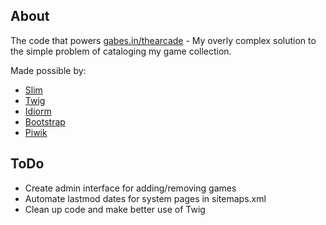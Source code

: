 ## About
The code that powers [gabes.in/thearcade](http://gabes.in/thearcade) - My overly complex solution to the simple problem of cataloging my game collection.

Made possible by:
+ [Slim](https://github.com/codeguy/Slim)
+ [Twig](https://github.com/fabpot/Twig)
+ [Idiorm](https://github.com/j4mie/idiorm)
+ [Bootstrap](http://twitter.github.com/bootstrap)
+ [Piwik](https://github.com/piwik/piwik)

## ToDo
+ Create admin interface for adding/removing games
+ Automate lastmod dates for system pages in sitemaps.xml
+ Clean up code and make better use of Twig